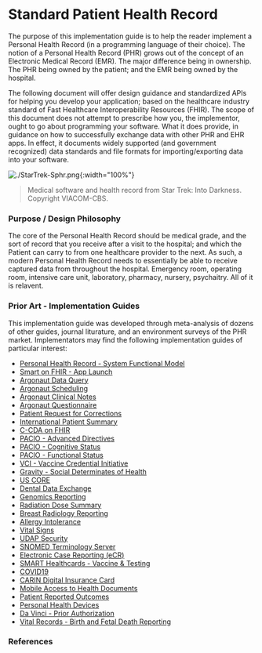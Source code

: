 # Standard Patient Health Record  

The purpose of this implementation guide is to help the reader implement a Personal Health Record (in a programming language of their choice).  The notion of a Personal Health Record (PHR) grows out of the concept of an Electronic Medical Record (EMR).  The major difference being in ownership.  The PHR being owned by the patient; and the EMR being owned by the hospital.

The following document will offer design guidance and standardized APIs for helping you develop your application; based on the healthcare industry standard of Fast Healthcare Interoperability Resources (FHIR).  The scope of this document does not attempt to prescribe how you, the implementor, ought to go about programming your software.  What it does provide, in guidance on how to successfully exchange data with other PHR and EHR apps.  In effect, it documents widely supported (and government recognized) data standards and file formats for importing/exporting data into your software.

![./StarTrek-Sphr.png](./StarTrek-Sphr.jpg){:width="100%"}
> Medical software and health record from Star Trek: Into Darkness.  Copyright VIACOM-CBS.


### Purpose / Design Philosophy

The core of the Personal Health Record should be medical grade, and the sort of record that you receive after a visit to the hospital; and which the Patient can carry to from one healthcare provider to the next.  As such, a modern Personal Health Record needs to essentially be able to receive captured data from throughout the hospital.  Emergency room, operating room, intensive care unit, laboratory, pharmacy, nursery, psychaitry.  All of it is relavent.  

### Prior Art - Implementation Guides   

This implementation guide was developed through meta-analysis of dozens of other guides, journal liturature, and an environment surveys of the PHR market.  Implementators may find the following implementation guides of particular interest:  

- [Personal Health Record - System Functional Model](https://www.hl7.org/implement/standards/product_brief.cfm?product_id=88)  
- [Smart on FHIR - App Launch](https://hl7.org/fhir/smart-app-launch/)      
- [Argonaut Data Query](http://www.fhir.org/guides/argonaut/r2/)      
- [Argonaut Scheduling](http://fhir.org/guides/argonaut/scheduling/)  
- [Argonaut Clinical Notes](http://fhir.org/guides/argonaut/clinicalnotes/) 
- [Argonaut Questionnaire](http://fhir.org/guides/argonaut/questionnaire/)  
- [Patient Request for Corrections](https://build.fhir.org/ig/HL7/fhir-patient-correction/)   
- [International Patient Summary](http://hl7.org/fhir/uv/ips/)  
- [C-CDA on FHIR](http://hl7.org/fhir/us/ccda/)  
- [PACIO - Advanced Directives](https://build.fhir.org/ig/HL7/fhir-pacio-adi/)  
- [PACIO - Cognitive Status](https://build.fhir.org/ig/HL7/fhir-pacio-cognitive-status/)        
- [PACIO - Functional Status](https://build.fhir.org/ig/HL7/fhir-pacio-functional-status/)
- [VCI - Vaccine Credential Initiative](https://build.fhir.org/ig/HL7/fhir-shc-vaccination-ig/)    
- [Gravity - Social Determinates of Health](https://build.fhir.org/ig/HL7/fhir-sdoh-clinicalcare/)       
- [US CORE](https://www.hl7.org/fhir/us/core/)    
- [Dental Data Exchange](https://build.fhir.org/ig/HL7/dental-data-exchange/)  
- [Genomics Reporting](https://build.fhir.org/ig/HL7/genomics-reporting/artifacts.html)  
- [Radiation Dose Summary](https://build.fhir.org/ig/HL7/fhir-radiation-dose-summary-ig/)  
- [Breast Radiology Reporting](https://build.fhir.org/ig/HL7/fhir-breast-radiology-ig/)  
- [Allergy Intolerance](https://build.fhir.org/ig/hl7ch/ch-allergyintolerance/document.html)  
- [Vital Signs](https://build.fhir.org/ig/HL7/cimi-vital-signs/)  
- [UDAP Security](https://build.fhir.org/ig/HL7/fhir-udap-security-ig/)  
- [SNOMED Terminology Server](https://build.fhir.org/ig/IHTSDO/snomed-ig/)  
- [Electronic Case Reporting (eCR)](https://build.fhir.org/ig/HL7/case-reporting/the_specification.html)  
- [SMART Healthcards - Vaccine & Testing](https://build.fhir.org/ig/HL7/fhir-shc-vaccination-ig/index.html)  
- [COVID19](https://build.fhir.org/ig/aih-uth/mycovid/artifacts.html)  
- [CARIN Digital Insurance Card](https://build.fhir.org/ig/HL7/carin-digital-insurance-card/)  
- [Mobile Access to Health Documents](https://profiles.ihe.net/ITI/MHD/)  
- [Patient Reported Outcomes](http://hl7.org/fhir/us/patient-reported-outcomes/2019May/index.html)  
- [Personal Health Devices](http://hl7.org/fhir/uv/phd/2019May/)    
- [Da Vinci - Prior Authorization](http://hl7.org/fhir/us/davinci-pas/)  
- [Vital Records -  Birth and Fetal Death Reporting](http://hl7.org/fhir/us/bfdr/artifacts.html)  


### References  



